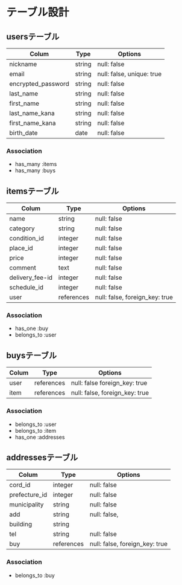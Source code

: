 # テーブル設計

## usersテーブル

| Colum               | Type   | Options                   |
|---------------------|--------|---------------------------|
| nickname            | string | null: false               |
| email               | string | null: false, unique: true |
| encrypted_password  | string | null: false               |
| last_name           | string | null: false               |
| first_name          | string | null: false               |
| last_name_kana      | string | null: false               |
| first_name_kana     | string | null: false               |
| birth_date          | date   | null: false               |

### Association

- has_many :items
- has_many :buys

## itemsテーブル

| Colum           | Type       | Options                        |
|-----------------|------------|--------------------------------|
| name            | string     | null: false                    |
| category        | string     | null: false                    |
| condition_id    | integer    | null: false                    |
| place_id        | integer    | null: false                    |
| price           | integer    | null: false                    |
| comment         | text       | null: false                    |
| delivery_fee-id | integer    | null: false                    |
| schedule_id     | integer    | null: false                    |
| user            | references | null: false, foreign_key: true |


### Association

- has_one :buy
- belongs_to :user

## buysテーブル

| Colum     | Type       | Options                        |
|-----------|------------|--------------------------------|
| user      | references | null: false  foreign_key: true |
| item      | references | null: false, foreign_key: true |

### Association

- belongs_to :user
- belongs_to :item
- has_one :addresses

## addressesテーブル

| Colum           | Type       | Options                        |
|-----------------|------------|--------------------------------|
| cord_id         | integer    | null: false                    |
| prefecture_id   | integer    | null: false                    |
| municipality    | string     | null: false                    |
| add             | string     | null: false,                   |
| building        | string     |                                |
| tel             | string     | null: false                    |
| buy             | references | null: false, foreign_key: true |

### Association

- belongs_to :buy